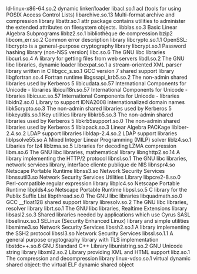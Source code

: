 ld-linux-x86-64.so.2
  dynamic linker/loader
libacl.so.1
  acl (tools for using POSIX Access Control Lists)
libarchive.so.13
  Multi-format archive and compression library
libattr.so.1
  attr package contains utilities to administer the extended attributes on filesystem objects.
libblas.so.3
  Basic Linear Algebra Subprograms
libbz2.so.1
  bibliothèque de compression bzip2
libcom_err.so.2
  Common error description library
libcrypto.so.1.1
  OpenSSL: libcrypto is a general-purpose cryptography library
libcrypt.so.1
  Password hashing library (non-NSS version)
libc.so.6
  The GNU libc libraries
libcurl.so.4
  A library for getting files from web servers
libdl.so.2
  The GNU libc libraries, dynamic loader
libexpat.so.1
  a stream-oriented XML parser library written in C
libgcc_s.so.1
  GCC version 7 shared support library
libgfortran.so.4
  Fortran runtime
libgssapi_krb5.so.2
  The non-admin shared libraries used by Kerberos 5
libicudata.so.57
  International Components for Unicode - libraries
libicui18n.so.57
  International Components for Unicode - libraries
libicuuc.so.57
  International Components for Unicode - libraries
libidn2.so.0
  Library to support IDNA2008 internationalized domain names
libk5crypto.so.3
  The non-admin shared libraries used by Kerberos 5
libkeyutils.so.1
  Key utilities library
libkrb5.so.3
  The non-admin shared libraries used by Kerberos 5
libkrb5support.so.0
  The non-admin shared libraries used by Kerberos 5
liblapack.so.3
  Linear Algebra PACKage
liblber-2.4.so.2
  LDAP support libraries
libldap-2.4.so.2
  LDAP support libraries
liblpsolve55.so
  A Mixed Integer Linear Programming (MILP) solver
liblz4.so.1
   Libaries for lz4
liblzma.so.5
  Libraries for decoding LZMA compression
libm.so.6
  The GNU libc libraries, mathematical library
libnghttp2.so.14
  A library implementing the HTTP/2 protocol
libnsl.so.1
  The GNU libc libraries, network services library, interface cliente publique de NIS
libnspr4.so
  Netscape Portable Runtime
libnss3.so
  Network Security Services
libnssutil3.so
  Network Security Services Utilities Library
libpcre2-8.so.0
  Perl-compatible regular expression library
libplc4.so
  Netscape Portable Runtime
libplds4.so
  Netscape Portable Runtime
libpsl.so.5
  C library for the Publix Suffix List
libpthread.so.0
  The GNU libc libraries
libquadmath.so.0
  GCC __float128 shared support library
libresolv.so.2
  The GNU libc libraries, resolver library
librt.so.1
  The GNU libc libraries, Realtime Extensions library
libsasl2.so.3
  Shared libraries needed by applications which use Cyrus SASL
libselinux.so.1
  SELinux (Security Enhanced Linux) library and simple utilities
libsmime3.so
  Network Security Services
libssh2.so.1
  A library implementing the SSH2 protocol
libssl3.so
  Network Security Services
libssl.so.1.1
  A general purpose cryptography library with TLS implementation
libstdc++.so.6
  GNU Standard C++ Library
libunistring.so.2
  GNU Unicode string library
libxml2.so.2
  Library providing XML and HTML support
libz.so.1
  The compression and decompression library
linux-vdso.so.1
  virtual dynamic shared object: the virtual ELF dynamic shared object
